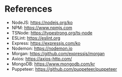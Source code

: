 # References

- NodeJS: https://nodejs.org/ko
- NPM: https://www.npmjs.com
- TSNode: https://typestrong.org/ts-node
- ESLint: https://eslint.org
- Express: https://expressjs.com/ko
- Nodemon: https://nodemon.io
- Morgan: https://github.com/expressjs/morgan
- Axios: https://axios-http.com/
- MongoDB: https://www.mongodb.com/kr
- Puppeteer: https://github.com/puppeteer/puppeteer
